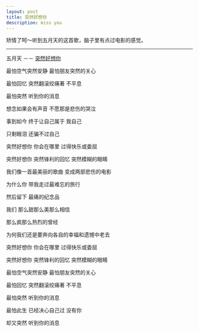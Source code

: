 ```yaml
---
layout: post
title: 突然好想你
description: miss you
---
```

矫情了呵～听到五月天的这首歌，脑子里有点过电影的感觉。

---
五月天 －－ [突然好想你](http://www.xiami.com/song/3381901?from=similar_song)

最怕空气突然安静 最怕朋友突然的关心 

最怕回忆 突然翻滚绞痛著 不平息 

最怕突然 听到你的消息 

想念如果会有声音 不愿那是悲伤的哭泣 

事到如今 终于让自己属于 我自己 

只剩眼泪 还骗不过自己 

突然好想你 你会在哪里 过得快乐或委屈 

突然好想你 突然锋利的回忆 突然模糊的眼睛 

我们像一首最美丽的歌曲 变成两部悲伤的电影 

为什么你 带我走过最难忘的旅行 

然后留下 最痛的纪念品 

我们 那么甜那么美那么相信 

那么疯那么热烈的曾经 

为何我们还是要奔向各自的幸福和遗憾中老去 

突然好想你 你会在哪里 过得快乐或委屈 

突然好想你 突然锋利的回忆 突然模糊的眼睛 

最怕空气突然安静 最怕朋友突然的关心 

最怕回忆 突然翻滚绞痛著 不平息 

最怕突然 听到你的消息 

最怕此生 已经决心自己过 没有你 

却又突然 听到你的消息
